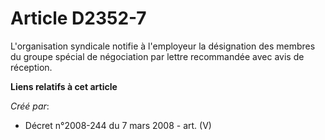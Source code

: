 # Article D2352-7

L'organisation syndicale notifie à l'employeur la désignation des membres du groupe spécial de négociation par lettre
recommandée avec avis de réception.

**Liens relatifs à cet article**

_Créé par_:

  - Décret n°2008-244 du 7 mars 2008 - art. (V)

